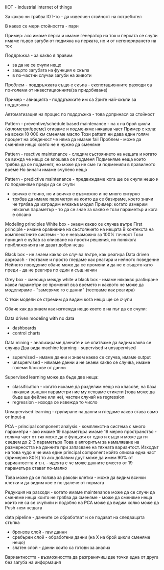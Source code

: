 IIOT - industrial internet of things

За какво  ни трябва IOT-то - да извелчен стойност на потребител

В какво се мери стойността - пари 

Пример: ако имаме перка и имаме генератор на ток и перката се счупи имаме първо загуби от подмяна на перката, но и от негенерирането на ток

Поддръжка - за какво я правим
- за да не се счупи нещо
- защото загубата на функция е скъпа
- в по-частни случаи загуби на животи

Проблем - поддръжката също е скъпа - експотационните разходи са по-големи от инвестиционните(за придобиване)

Пример - авиацията - поддръжките им са 2рите най-скъпи за поддръжка

Автоматизация на процес по поддръжка - това допринася за стойност 


Pattern - preventive/schedule based maintenance - на x на брой цикли (километри/време) отиваме и подменяме някаква част
Пример с кола: на всеки 10 000 км сменяме масло
Този pattern ни дава един голям процент на обеденост че няма да имаме fail 
Проблем - може да сменяме нещо което не е нужно да сменяме

Pattern - reactive maintenance - следим състоянието на нещата и когато се вижда че нещо се влошава се подменя
Подменяме неща които трябва да се подменят, но може да не сме ги подменили в правилното време
Но винаги имаме счупено нещо

Pattern - predictive maintenance - предвиждаме кога ще се счупи нещо и го подменяме преди да се счупи
- всичко е точно, но и всичко е възможно и не много сигурно
- трябва да имаме параметри на които да се базираме, което значи че трябва да изградим някакъв модел
Пример: когато измерим някакъв параметър - то да се знае за какво е този параметър и кога е опсано


Modeling principles
White box - знаем какво се случва вътре
First principle - имаме оравнение на състоянието на нещата
В контекста на комплекстните системи - то е невъзможно за 100% точност
Този принцип е хубав за описване на прости решения, но понякога приближенията ни дават добри неща


Black box - не знаем какво се случва вътре, как реагира 
Data driven approach - тестваме и просто гледаме как реагира и нейното поведение
Нейното поведение обаче може да се промени и да не е същото като преди - да не реагира по един и същ начин

Grey box - смесица между white и black box - имаме някакво разбиране какви параметри се променят във времето и каквото не може да моделираме - "замеряме го с данни" (тестваме как реагира)

С тези модели се стремим да видим кога нещо ще се счупи


Обаче как да знаем как изглежда нещо което е на път да се счупи:

Data driven modeling with no data
- dashboards
- control charts

Data mining - анализираме данните и се опитваме да видим какво се случва
Два вида machine learning - supervised и unsupervised
- supervised - имаме данни и знаем какво се случва, имаме output
- unsupervised - нямаме данни и не знаем какво се случва, имаме големи блокове от данни


Supervised learning може да бъде две неща:
- classification - когато искаме да разделим нещо на класове, на база някакви външни параметри ние му лепваме етикети (това може да бъде ще фейлне или не), частен случай на regression
- regression - изхода се извежда то число

Unsupervised learning - групиране на данни и гледаме какво става само от input-а

PCA - principal component analysis - комплекстна система с много параметри - ако имаме 19 параметъра имаме 19 мерно пространство - голяма част от тях може да е фунцкия от едно и също и може да ги сведем до 2-3 параметъра
Това е алгоритъм за намаляване на размерността на данните при запазване на тяхната вариантост. Изходът на това чудо е че има един principal component който описва една част (примерно 80%) то ако добавим друг може да имем 90% от вариантостта и т.н. - идеята е че може данните вместо от 19 параметъра стават по-малко

Това може да се ползва за ракови клетки - може да видим всички клетки и да видим кое е по-далече от нормата 


Редукция на разходи - когато имаме maintenance може да се случи да сменяме неща които не трябва да сменяме - може да сменяме неща които не са се счупили и подобно на PCA може да видим колко може да Push-нем нещата


data pipeline - данните се обработват и се подават на следващата стъпка
- бронзов слой - raw данни
- сребърен слой - обработени данни (на X на брой цикли сменяме нещо)
- златен слой - данни които са готови за анализ

Вариантността - възможността да разграничиш две точки една от друга без загуба на информация